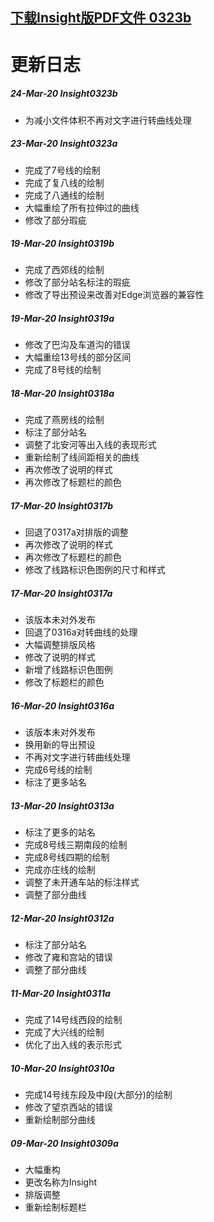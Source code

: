 ## [下载Insight版PDF文件 0323b](https://gitee.com/SierraQin/metro/raw/insight/MTR-Insight0323b.pdf)

#    
# 更新日志
##### 24-Mar-20 Insight0323b
- 为减小文件体积不再对文字进行转曲线处理
##### 23-Mar-20 Insight0323a
- 完成了7号线的绘制
- 完成了复八线的绘制
- 完成了八通线的绘制
- 大幅重绘了所有拉伸过的曲线
- 修改了部分瑕疵
##### 19-Mar-20 Insight0319b
- 完成了西郊线的绘制
- 修改了部分站名标注的瑕疵
- 修改了导出预设来改善对Edge浏览器的兼容性
##### 19-Mar-20 Insight0319a
- 修改了巴沟及车道沟的错误
- 大幅重绘13号线的部分区间
- 完成了8号线的绘制
##### 18-Mar-20 Insight0318a
- 完成了燕房线的绘制
- 标注了部分站名
- 调整了北安河等出入线的表现形式
- 重新绘制了线间距相关的曲线
- 再次修改了说明的样式
- 再次修改了标题栏的颜色
##### 17-Mar-20 Insight0317b
- 回退了0317a对排版的调整
- 再次修改了说明的样式
- 再次修改了标题栏的颜色
- 修改了线路标识色图例的尺寸和样式
##### 17-Mar-20 Insight0317a
- 该版本未对外发布
- 回退了0316a对转曲线的处理
- 大幅调整排版风格
- 修改了说明的样式
- 新增了线路标识色图例
- 修改了标题栏的颜色
##### 16-Mar-20 Insight0316a
- 该版本未对外发布
- 换用新的导出预设
- 不再对文字进行转曲线处理
- 完成6号线的绘制
- 标注了更多站名
##### 13-Mar-20 Insight0313a
- 标注了更多的站名
- 完成8号线三期南段的绘制
- 完成8号线四期的绘制
- 完成亦庄线的绘制
- 调整了未开通车站的标注样式
- 调整了部分曲线
##### 12-Mar-20 Insight0312a
- 标注了部分站名
- 修改了雍和宫站的错误
- 调整了部分曲线
##### 11-Mar-20 Insight0311a
- 完成了14号线西段的绘制
- 完成了大兴线的绘制
- 优化了出入线的表示形式
##### 10-Mar-20 Insight0310a
- 完成14号线东段及中段(大部分)的绘制
- 修改了望京西站的错误
- 重新绘制部分曲线
##### 09-Mar-20 Insight0309a
- 大幅重构
- 更改名称为Insight
- 排版调整
- 重新绘制标题栏